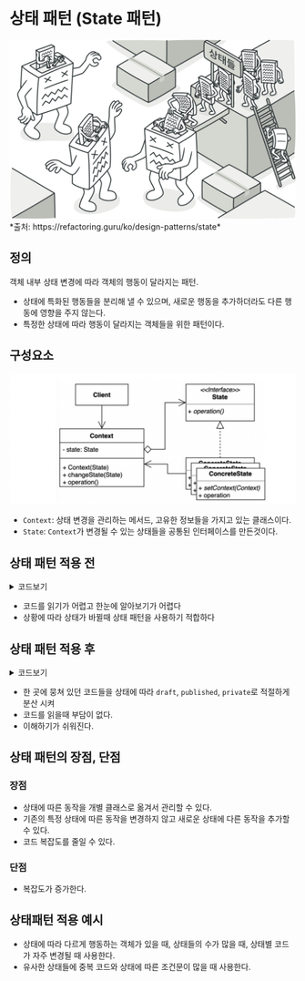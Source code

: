 # 상태 패턴 (State 패턴)
<div>
<img src="img/상태패턴1.png">
</div>
*출처: https://refactoring.guru/ko/design-patterns/state*


## 정의
객체 내부 상태 변경에 따라 객체의 행동이 달라지는 패턴.
- 상태에 특화된 행동들을 분리해 낼 수 있으며, 새로운 행동을 추가하더라도 다른 행동에 영향을 주지 않는다.
- 특정한 상태에 따라 행동이 달라지는 객체들을 위한 패턴이다.
## 구성요소
<div>
<img src="img/상태패턴2.png">
</div>

- `Context`: 상태 변경을 관리하는 메서드, 고유한 정보들을 가지고 있는 클래스이다.
- `State`: `Context`가 변경될 수 있는 상태들을 공통된 인터페이스를 만든것이다.

## 상태 패턴 적용 전
<details>
<summary>코드보기</summary>

### Client
```java
public class Client {

    public static void main(String[] args) {
        Student student = new Student("whiteShip");
        OlineCourse olineCourse = new OnlineCourse();
        
        Student keesun = new Student("keesun");
        keesun.addPrivateCourse(onlineCourse);
        
        olineCourse.addStudent(student);
        olineCourse.changeState(OlineCourse.stae.PRIVATE);
        
        olineCourse.addStudent(keesun);
        
        onlineCourse.addReview("hello", student);
        
        System.out.println(olineCourse.getState());
        System.out.println(olineCourse.getStudents());
        System.out.println(olineCourse.getReviews());
    }
}

```

### OlineCourse
```java
public class OnlineCourse {
    public enum State {
        DRAFT, PUBLISHED, PRIVATE
    }
    
    private State state = State.DRAFT;
    
    private List<String> revies = new ArrayListe<>();
    
    private List<Student> students = new ArrayList<>();
    
    public void addReview(String review, Student student) {
        if(this.state == State.PUBLISHED) {
            this.reviews.add(review);
        } else if (this.state == State.PRIVATE && this.students.contains(student)) {
            this.revies.add(review);
        } else {
            throw new UnsupportedOperationException("드래프트 상태에서는 리뷰를 작성할 수 없습니다.");
        }
    }
}
```
</details>

- 코드를 읽기가 어렵고 한눈에 알아보기가 어렵다
- 상황에 따라 상태가 바뀔때  상태 패턴을 사용하기 적합하다

## 상태 패턴 적용 후
<details>
<summary>코드보기</summary>

### OlineCourse
```java
public class OnlineCourse {
    private State state;
    
    private List<Student> student;
    
    private List<String> reviews;
    
    public void addStudent(Student student) {
        this.state.addStudent(student);
    }
    
    public void addReview(String review, Student student) {
        this.students.add(student);
    }
}

```

### Client
```java
public  class Client {

    public static void main(String[] args) {
        OnlineCourse onlineCourse = new OnlineCourse();
        Student student = new Studnet("whiteship");
    }
}
```


### Student
```java
import java.util.HashSet;

public class Student {

    private String name;

    public Student(String name) {
        this.name = name;
    }

    private set<OnlineCourse> onlineCourse = new HashSet<>();
    
    public boolean isAvailable(OnlineCourse onlineCourse) {
        return onlineCourse.cotains(onlineCourse);
    }
    
    public void addPrivate(OnlineCourse onlineCourse) {
        this.onlineCourse.add(onlineCourse);
    }
}
```
### State
```java
public interface State {
    void addReview(String review, Student student);
    
    void addStudent(Student student);
}
```

### Draft
```java
public class Draft implements state {
    private OnlineCourse onlineCourse;
    
    @Override
    public void addReview(STring review, Student student){
        throw new UnsupportedOperationException("드래프트 상태에서는 리뷰를 작성할 수 없습니다.");
    }
    
    @Override
    public void addStudent(Student student) {
        this.onlineCourser.getStudnets().add(student);
        if(this.onlineCourse.getStudents().size() > 1){
            this.onlineCourse.changeState(new Private(this.onlineCourse));
        }
    }
}
```
- `context`를 가지고 있어야 한다.
- 이 예제에서는 `OnlineCourse`가 `context`에 해당한다.


### Private
```java
public class Private implements State {
    private OnlineCourse onlineCourse;
    
    public Private(OnlineCourse onlineCourse) {
        this.onlineCourse = onlineCourse;
    }
    
    @Override
    public void addReview(String review, Student student) {
        if (this.onlineCourse.getStudents().contains(student)) {
            this.onlineCourse.getReviews().add(review);
        } else {
            throw new UnsupportedOperationException("프라이빗 코스를 수강하는 학생만 리뷰를 남길 수 있습니다..");
        }
    }
    
    @Override
    public void addStudent(Student student) {
        if(student.isAvailable(this.onlineCourse)) {
            this.onlineCourse.addStudent(student);
        } else {
            throw new UnsupportedOperationException("프라이빗 코스를 수강할 수 없습니다."); 
        }
    }
}
```

### published
```java
public class published implements State {
    
    private OnlineCourse onlineCourse;
    
    public Published(OnlineCourse onlineCourse) {
        this.onlineCourse = onlineCourse;
    }
    
    @Override
    public void addReview(String review, Student student) {
        this.onlineCourse.getReviews().add(review);
    }
    @Override
    public void addStudent(Student student) {
        this.onlineCourse.getStudents().add(student);
    }
}

```
</details>

- 한 곳에 뭉쳐 있던 코드들을 상태에 따라 `draft`, `published`, `private`로 적절하게 분산 시켜 
- 코드를 읽을때 부담이 없다.
- 이해하기가 쉬워진다.

## 상태 패턴의 장점, 단점

### 장점
- 상태에 따른 동작을 개별 클래스로 옮겨서 관리할 수 있다.
- 기존의 특정 상태에 따른 동작을 변경하지 않고 새로운 상태에 다른 동작을 추가할 수 있다.
- 코드 복잡도를 줄일 수 있다.

### 단점
- 복잡도가 증가한다.


## 상태패턴 적용 예시
- 상태에 따라 다르게 행동하는 객체가 있을 때, 상태들의 수가 많을 때, 상태별 코드가 자주 변경될 때 사용한다.
- 유사한 상태들에 중복 코드와 상태에 따른 조건문이 많을 때 사용한다.